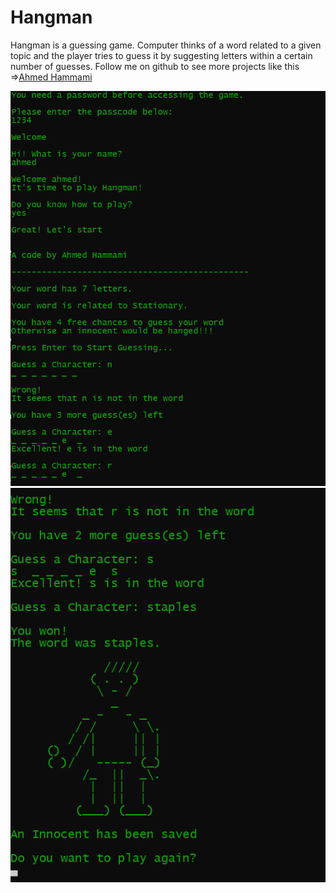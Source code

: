 # Hangman
Hangman is a guessing game. Computer thinks of a word related to a given topic and the player tries to guess it by suggesting letters within a certain number of guesses.
Follow me on github to see more projects like this =>[Ahmed Hammami](https://github.com/AhmedHammami7)

![Preview1 align="left"](/preview1.png)
![Preview2 align="right"](/preview2.png)
